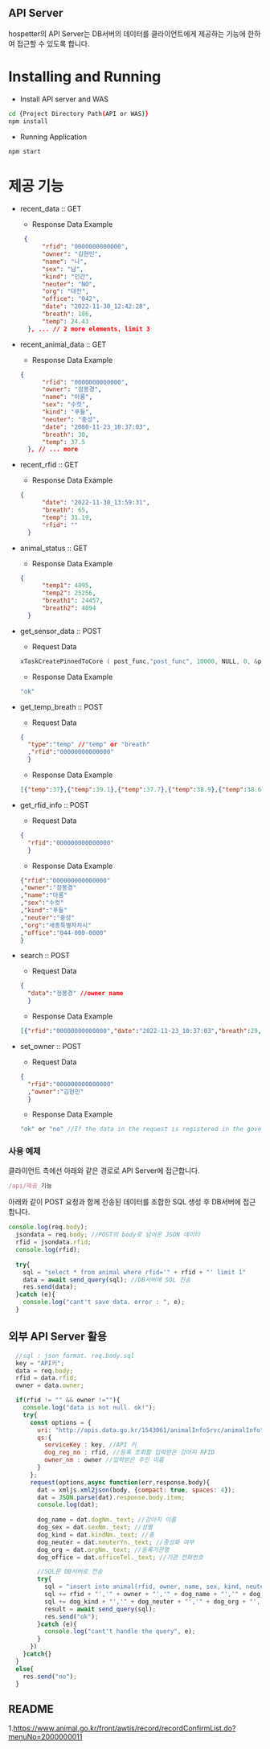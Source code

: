 ## API Server

hospetter의 API Server는 DB서버의 데이터를 클라이언트에게 제공하는 기능에 한하여 접근할 수 있도록 합니다.

# Installing and Running
  - Install API server and WAS
  ```sh
  cd {Project Directory Path(API or WAS)}
  npm install
  ```
  - Running Application
  ```sh
  npm start
  ```

# 제공 기능

* recent_data :: GET

  - Response Data Example
  
  ```json
   {
        "rfid": "0000000000000",
        "owner": "김현민",
        "name": "나",
        "sex": "남",
        "kind": "인간",
        "neuter": "NO",
        "org": "대전",
        "office": "042",
        "date": "2022-11-30_12:42:28",
        "breath": 186,
        "temp": 24.43
    }, ... // 2 more elements, limit 3
  ```

* recent_animal_data :: GET

  - Response Data Example
  
  ```json
  {
        "rfid": "0000000000000",
        "owner": "정봉경",
        "name": "아롱",
        "sex": "수컷",
        "kind": "푸들",
        "neuter": "중성",
        "date": "2080-11-23_10:37:03",
        "breath": 30,
        "temp": 37.5
    }, // ... more
  ```
  
* recent_rfid :: GET


  - Response Data Example
  
  ```json
  {
        "date": "2022-11-30_13:59:31",
        "breath": 65,
        "temp": 31.19,
        "rfid": ""
    }
  ```

* animal_status :: GET

  - Response Data Example
  
  ```json
  {
        "temp1": 4095,
        "temp2": 25256,
        "breath1": 24457,
        "breath2": 4894
    }
  ```

* get_sensor_data :: POST

  - Request Data
  
  ```c
  xTaskCreatePinnedToCore ( post_func,"post_func", 10000, NULL, 0, &post_handler, CORE2 ); //Transfer from Arduino to data api server in json format by POST method 
  ```
  
  - Response Data Example

  ```js
  "ok"
  ```

* get_temp_breath :: POST

  - Request Data
  
  ```json
  {
    "type":"temp" //"temp" or "breath"
    ,"rfid":"00000000000000"
    }
  ```
  
  - Response Data Example

  ```json
  [{"temp":37},{"temp":39.1},{"temp":37.7},{"temp":38.9},{"temp":38.6},{"temp":37},{"temp":37.9},{"temp":38.3},{"temp":38.5},{"temp":38.3},{"temp":38.9},{"temp":39},{"temp":38.3},{"temp":38.7},{"temp":38.6},{"temp":38.2},...]
  ```

* get_rfid_info :: POST

  - Request Data
  
  ```json
  {
    "rfid":"000000000000000"
    }
  ```
  
  - Response Data Example

  ```json
  {"rfid":"000000000000000"
  ,"owner":"정봉경"
  ,"name":"아롱"
  ,"sex":"수컷"
  ,"kind":"푸들"
  ,"neuter":"중성"
  ,"org":"세종특별자치시"
  ,"office":"044-000-0000"
  }
  ```

* search :: POST

  - Request Data
  
  ```json
  {
    "data":"정봉경" //owner name
    }
  ```
  
  - Response Data Example

  ```json
  [{"rfid":"00000000000000","date":"2022-11-23_10:37:03","breath":29,"temp":37,"owner":"정봉경","name":"아롱","sex":"수컷","kind":"푸들","neuter":"중성","org":"세종특별자치시","office":"044-000-0000"},...]
  ```

* set_owner :: POST

  - Request Data
  
  ```json
  {
    "rfid":"000000000000000"
    ,"owner":"김현민"
    }
  ```
  
  - Response Data Example

  ```js
  "ok" or "no" //If the data in the request is registered in the government API, insert it into the DB and respond "ok"
  ```

### 사용 예제

클라이언트 측에선 아래와 같은 경로로 API Server에 접근합니다.

```javascript
/api/제공 기능
```
아래와 같이 POST 요청과 함께 전송된 데이터를 조합한 SQL 생성 후 DB서버에 접근합니다.

```javascript
console.log(req.body);
  jsondata = req.body; //POST의 body로 넘어온 JSON 데이터
  rfid = jsondata.rfid;
  console.log(rfid);
  
  try{
    sql = "select * from animal where rfid='" + rfid + "' limit 1"
    data = await send_query(sql); //DB서버에 SQL 전송
    res.send(data);
  }catch (e){
    console.log("cant't save data. error : ", e);
  }
```

## 외부 API Server 활용

```javascript
  //sql : json format. req.body.sql
  key = "API키";
  data = req.body;
  rfid = data.rfid;
  owner = data.owner;

  if(rfid != "" && owner !=""){
    console.log("data is not null. ok!");
    try{
      const options = {
        uri: "http://apis.data.go.kr/1543061/animalInfoSrvc/animalInfo",
        qs:{
          serviceKey : key, //API 키
          dog_reg_no : rfid, //등록 조회할 입력받은 강아지 RFID
          owner_nm : owner //입력받은 주인 이름
        }
      };
      request(options,async function(err,response,body){
        dat = xmljs.xml2json(body, {compact: true, spaces: 4});
        dat = JSON.parse(dat).response.body.item;
        console.log(dat);
        
        dog_name = dat.dogNm._text; //강아지 이름
        dog_sex = dat.sexNm._text; //성별
        dog_kind = dat.kindNm._text; //종
        dog_neuter = dat.neuterYn._text; //중성화 여부
        dog_org = dat.orgNm._text; //등록기관명
        dog_office = dat.officeTel._text; //기관 전화번호

        //SQL문 DB서버로 전송
        try{
          sql = "insert into animal(rfid, owner, name, sex, kind, neuter, org, office)values('";
          sql += rfid + "','" + owner + "','" + dog_name + "','" + dog_sex + "','";
          sql += dog_kind + "','" + dog_neuter + "','" + dog_org + "','" + dog_office + "')";
          result = await send_query(sql);
          res.send("ok");
        }catch (e){
          console.log("cant't handle the query", e);
        }
      })
    }catch{}
  }
  else{
    res.send("no");
  }
```

## README

1.https://www.animal.go.kr/front/awtis/record/recordConfirmList.do?menuNo=2000000011


